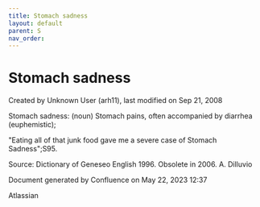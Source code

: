 ```yaml
---
title: Stomach sadness
layout: default
parent: S
nav_order:
---
```


# Stomach sadness

Created by  Unknown User (arh11), last modified on Sep 21, 2008

Stomach sadness: (noun) Stomach pains, often accompanied by diarrhea (euphemistic); 

&quot;Eating all of that junk food gave me a severe case of Stomach Sadness&quot;;S95. 

Source: Dictionary of Geneseo English 1996. Obsolete in 2006. A. Dilluvio 

Document generated by Confluence on May 22, 2023 12:37

Atlassian

